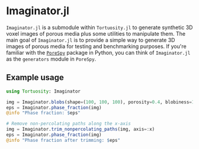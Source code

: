# Imaginator.jl

`Imaginator.jl` is a submodule within `Tortuosity.jl` to generate synthetic 3D voxel images of porous media plus some utilities to manipulate them. The main goal of `Imaginator.jl` is to provide a simple way to generate 3D images of porous media for testing and benchmarking purposes. If you're familiar with the [`PoreSpy`](https://porespy.org) package in Python, you can think of `Imaginator.jl` as the `generators` module in `PoreSpy`.

## Example usage

```julia
using Tortuosity: Imaginator

img = Imaginator.blobs(shape=(100, 100, 100), porosity=0.4, blobiness=1.5)
eps = Imaginator.phase_fraction(img)
@info "Phase fraction: $eps"

# Remove non-percolating paths along the x-axis
img = Imaginator.trim_nonpercolating_paths(img, axis=:x)
eps = Imaginator.phase_fraction(img)
@info "Phase fraction after trimming: $eps"
```
